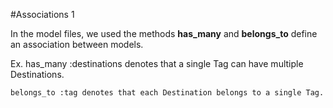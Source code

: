 #Associations 1 

In the model files, we used the methods **has_many** and **belongs_to** define an association between models.

Ex. has_many :destinations denotes that a single Tag can have multiple Destinations.

    belongs_to :tag denotes that each Destination belongs to a single Tag.
